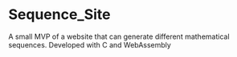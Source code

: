 # Sequence_Site
A small MVP of a website that can generate different mathematical sequences. Developed with C and WebAssembly
